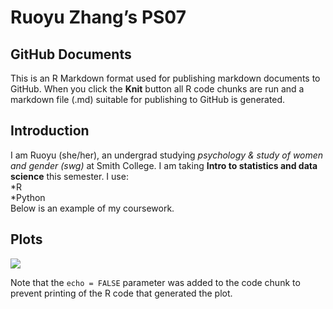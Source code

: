 Ruoyu Zhang’s PS07
================

## GitHub Documents

This is an R Markdown format used for publishing markdown documents to
GitHub. When you click the **Knit** button all R code chunks are run and
a markdown file (.md) suitable for publishing to GitHub is generated.

## Introduction

I am Ruoyu (she/her), an undergrad studying *psychology & study of women
and gender (swg)* at Smith College. I am taking **Intro to statistics
and data science** this semester. I use:  
*R  
*Python  
Below is an example of my coursework.

## Plots

![](README_files/figure-gfm/pressure-1.png)<!-- -->

Note that the `echo = FALSE` parameter was added to the code chunk to
prevent printing of the R code that generated the plot.
